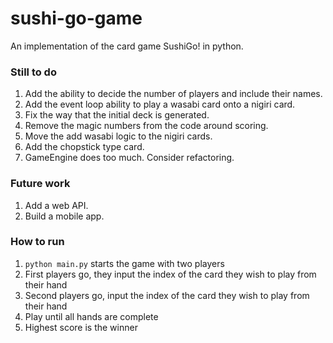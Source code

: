 # sushi-go-game
An implementation of the card game SushiGo! in python.

### Still to do
1. Add the ability to decide the number of players and include their names.  
2. Add the event loop ability to play a wasabi card onto a nigiri card.  
3. Fix the way that the initial deck is generated.  
4. Remove the magic numbers from the code around scoring.  
5. Move the add wasabi logic to the nigiri cards.  
6. Add the chopstick type card.  
7. GameEngine does too much. Consider refactoring.

### Future work
1. Add a web API.  
2. Build a mobile app.  

### How to run
1. `python main.py` starts the game with two players
2. First players go, they input the index of the card they wish to play from their hand
3. Second players go, input the index of the card they wish to play from their hand
4. Play until all hands are complete
5. Highest score is the winner